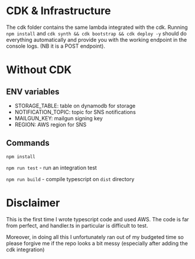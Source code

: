 # CDK & Infrastructure
The cdk folder contains the same lambda integrated with the cdk.
Running `npm install` and `cdk synth && cdk bootstrap && cdk deploy -y` should do everything automatically
and provide you with the working endpoint in the console logs. (NB it is a POST endpoint).

# Without CDK

## ENV variables
- STORAGE_TABLE: table on dynamodb for storage
- NOTIFICATION_TOPIC: topic for SNS notifications
- MAILGUN_KEY: mailgun signing key
- REGION: AWS region for SNS

## Commands
`npm install`

`npm run test` - run an integration test

`npm run build` - compile typescript on `dist` directory

# Disclaimer
This is the first time I wrote typescript code and used AWS. The code is far from perfect, and handler.ts in particular is difficult to test.

Moreover, in doing all this I unfortunately ran out of my budgeted time so
please forgive me if the repo looks a bit messy (especially after adding the cdk integration)